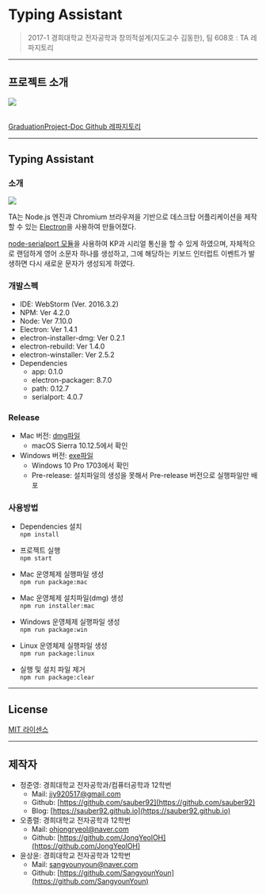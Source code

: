 # Typing Assistant
> 2017-1 경희대학교 전자공학과 창의적설계(지도교수 김동한), 팀 608호 : TA 레파지토리  

***

## 프로젝트 소개

![](https://github.com/sauber92/GraduationProject-Doc/blob/master/Documentation/Reference/TA-icon/icon.png?raw=true)  
<br/>

[GraduationProject-Doc Github 레파지토리](https://github.com/sauber92/GraduationProject-Doc)  

***

## Typing Assistant  

### 소개  

![](https://github.com/sauber92/GraduationProject-Doc/blob/master/Documentation/Reference/Diagram/tp.png?raw=true)

TA는 Node.js 엔진과 Chromium 브라우져을 기반으로 데스크탑 어플리케이션을 제작할 수 있는 [Electron](https://electron.atom.io/)을 사용하여 만들어졌다.  

[node-serialport 모듈](https://github.com/EmergingTechnologyAdvisors/node-serialport)을 사용하여 KP과 시리얼 통신을 할 수 있게 하였으며, 자체적으로 랜덤하게 영어 소문자 하나를 생성하고, 그에 해당하는 키보드 인터럽트 이벤트가 발생하면 다시 새로운 문자가 생성되게 하였다.  

### 개발스펙  

* IDE: WebStorm (Ver. 2016.3.2)  
* NPM: Ver 4.2.0
* Node: Ver 7.10.0  
* Electron: Ver 1.4.1  
* electron-installer-dmg: Ver 0.2.1  
* electron-rebuild: Ver 1.4.0  
* electron-winstaller: Ver 2.5.2  
* Dependencies  
	* app: 0.1.0  
	* electron-packager: 8.7.0  
	* path: 0.12.7  
	* serialport: 4.0.7  

### Release  

* Mac 버전: [dmg파일](https://github.com/sauber92/GraduationProject-TA/releases/tag/1.0.0)  
	* macOS Sierra 10.12.5에서 확인  
* Windows 버전: [exe파일](https://github.com/sauber92/GraduationProject-TA/releases/tag/1.0.1)  
	* Windows 10 Pro 1703에서 확인
	* Pre-release: 설치파일의 생성을 못해서 Pre-release 버전으로 실행파일만 배포

### 사용방법

* Dependencies 설치  
`npm install`  

* 프로젝트 실행  
`npm start`  

* Mac 운영체제 실행파일 생성  
`npm run package:mac`  

* Mac 운영체제 설치파일(dmg) 생성  
`npm run installer:mac`  

* Windows 운영체제 실행파일 생성  
`npm run package:win`  

* Linux 운영체제 실행파일 생성  
`npm run package:linux`  

* 실행 및 설치 파일 제거  
`npm run package:clear`


***

## License 

[MIT 라이센스](https://github.com/sauber92/GraduationProject-TA/blob/master/LICENSE.md)  

***

## 제작자  

* 정준영: 경희대학교 전자공학과/컴퓨터공학과 12학번  
	* Mail: jjy920517@gmail.com  
	* Github: [https://github.com/sauber92](https://github.com/sauber92)  
	* Blog: [https://sauber92.github.io](https://sauber92.github.io)  
* 오종렬: 경희대학교 전자공학과 12학번  
	* Mail: ohjongryeol@naver.com  
	* Github: [https://github.com/JongYeolOH](https://github.com/JongYeolOH)  
* 윤상윤: 경희대학교 전자공학과 12학번  
	* Mail: sangyounyoun@naver.com  
	* Github: [https://github.com/SangyounYoun](https://github.com/SangyounYoun)  

